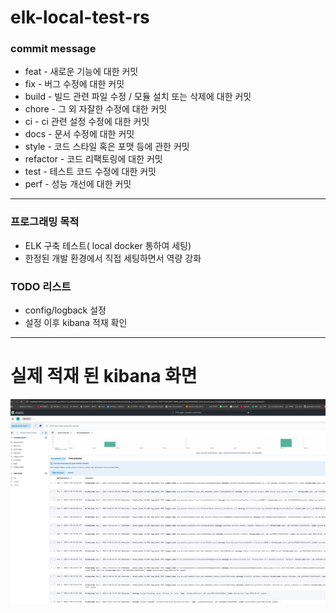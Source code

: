 # elk-local-test-rs


### commit message
* feat - 새로운 기능에 대한 커밋
* fix - 버그 수정에 대한 커밋
* build - 빌드 관련 파일 수정 / 모듈 설치 또는 삭제에 대한 커밋
* chore - 그 외 자잘한 수정에 대한 커밋
* ci - ci 관련 설정 수정에 대한 커밋
* docs - 문서 수정에 대한 커밋
* style - 코드 스타일 혹은 포맷 등에 관한 커밋
* refactor - 코드 리팩토링에 대한 커밋
* test - 테스트 코드 수정에 대한 커밋
* perf - 성능 개선에 대한 커밋


----

### 프로그래밍 목적
* ELK 구축  테스트( local docker 통하여 세팅)
* 한정된 개발 환경에서 직접 세팅하면서 역량 강화 
  

### TODO 리스트
* config/logback 설정
* 설정 이후 kibana 적재 확인

----

# 실제 적재 된 kibana 화면
![img.png](img.png)
